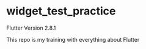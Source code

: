 # widget_test_practice

Flutter Version 2.8.1

This repo is my training with everything about Flutter
